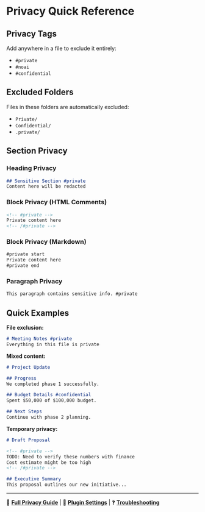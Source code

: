 # Privacy Quick Reference

## Privacy Tags
Add anywhere in a file to exclude it entirely:
- `#private`
- `#noai` 
- `#confidential`

## Excluded Folders
Files in these folders are automatically excluded:
- `Private/`
- `Confidential/`
- `.private/`

## Section Privacy

### Heading Privacy
```markdown
## Sensitive Section #private
Content here will be redacted
```

### Block Privacy (HTML Comments)
```markdown
<!-- #private -->
Private content here
<!-- /#private -->
```

### Block Privacy (Markdown)
```markdown
#private start
Private content here
#private end
```

### Paragraph Privacy
```markdown
This paragraph contains sensitive info. #private
```

## Quick Examples

**File exclusion:**
```markdown
# Meeting Notes #private
Everything in this file is private
```

**Mixed content:**
```markdown
# Project Update

## Progress
We completed phase 1 successfully.

## Budget Details #confidential
Spent $50,000 of $100,000 budget.

## Next Steps  
Continue with phase 2 planning.
```

**Temporary privacy:**
```markdown
# Draft Proposal

<!-- #private -->
TODO: Need to verify these numbers with finance
Cost estimate might be too high
<!-- /#private -->

## Executive Summary
This proposal outlines our new initiative...
```

---
📖 **[Full Privacy Guide](privacy-guide.md)** | 🔧 **[Plugin Settings](#)** | ❓ **[Troubleshooting](privacy-guide.md#troubleshooting)** 